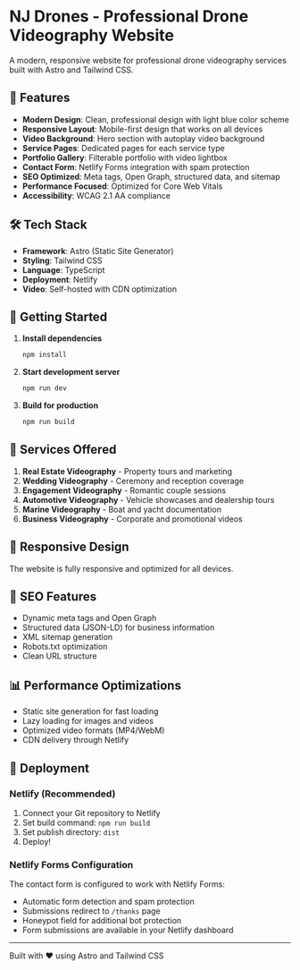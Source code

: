 # NJ Drones - Professional Drone Videography Website

A modern, responsive website for professional drone videography services built with Astro and Tailwind CSS.

## 🚀 Features

- **Modern Design**: Clean, professional design with light blue color scheme
- **Responsive Layout**: Mobile-first design that works on all devices
- **Video Background**: Hero section with autoplay video background
- **Service Pages**: Dedicated pages for each service type
- **Portfolio Gallery**: Filterable portfolio with video lightbox
- **Contact Form**: Netlify Forms integration with spam protection
- **SEO Optimized**: Meta tags, Open Graph, structured data, and sitemap
- **Performance Focused**: Optimized for Core Web Vitals
- **Accessibility**: WCAG 2.1 AA compliance

## 🛠️ Tech Stack

- **Framework**: Astro (Static Site Generator)
- **Styling**: Tailwind CSS
- **Language**: TypeScript
- **Deployment**: Netlify
- **Video**: Self-hosted with CDN optimization

## 🚀 Getting Started

1. **Install dependencies**
   ```bash
   npm install
   ```

2. **Start development server**
   ```bash
   npm run dev
   ```

3. **Build for production**
   ```bash
   npm run build
   ```

## 🎨 Services Offered

1. **Real Estate Videography** - Property tours and marketing
2. **Wedding Videography** - Ceremony and reception coverage
3. **Engagement Videography** - Romantic couple sessions
4. **Automotive Videography** - Vehicle showcases and dealership tours
5. **Marine Videography** - Boat and yacht documentation
6. **Business Videography** - Corporate and promotional videos

## 📱 Responsive Design

The website is fully responsive and optimized for all devices.

## 🎯 SEO Features

- Dynamic meta tags and Open Graph
- Structured data (JSON-LD) for business information
- XML sitemap generation
- Robots.txt optimization
- Clean URL structure

## 📊 Performance Optimizations

- Static site generation for fast loading
- Lazy loading for images and videos
- Optimized video formats (MP4/WebM)
- CDN delivery through Netlify

## 🚀 Deployment

### Netlify (Recommended)
1. Connect your Git repository to Netlify
2. Set build command: `npm run build`
3. Set publish directory: `dist`
4. Deploy!

### Netlify Forms Configuration
The contact form is configured to work with Netlify Forms:
- Automatic form detection and spam protection
- Submissions redirect to `/thanks` page
- Honeypot field for additional bot protection
- Form submissions are available in your Netlify dashboard

---

Built with ❤️ using Astro and Tailwind CSS